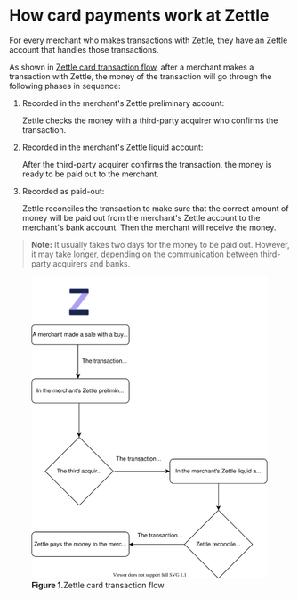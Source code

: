 How card payments work at Zettle
===
For every merchant who makes transactions with Zettle, they have an Zettle account that handles those transactions.

As shown in [Zettle card transaction flow](#Zettle-card-transaction-flow), after a merchant makes a transaction with Zettle, the money of the transaction will go through the following phases in sequence:
1. Recorded in the merchant's Zettle preliminary account:
 
   Zettle checks the money with a third-party acquirer who confirms the transaction.
   
2. Recorded in the merchant's Zettle liquid account:

   After the third-party acquirer confirms the transaction, the money is ready to be paid out to the merchant.
   
3. Recorded as paid-out: 
  
   Zettle reconciles the transaction to make sure that the correct amount of money will be paid out from the merchant's Zettle account to the merchant's bank account. Then the merchant will receive the money.
   
> **Note:** It usually takes two days for the money to be paid out. However, it may take longer, depending on the communication between third-party acquirers and banks.

<figure name="Zettle-card-transaction-flow"><img src="../images/Zettle-card-transaction-flow.svg" alt="This card transaction flow shows how Zettle handles transaction money.">  <figcaption><b>Figure 1.</b>Zettle card transaction flow</figcaption></figure>